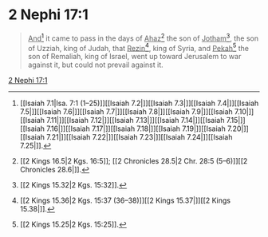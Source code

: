 # 2 Nephi 17:1

> <u>And</u>[^a] it came to pass in the days of <u>Ahaz</u>[^b] the son of <u>Jotham</u>[^c], the son of Uzziah, king of Judah, that <u>Rezin</u>[^d], king of Syria, and <u>Pekah</u>[^e] the son of Remaliah, king of Israel, went up toward Jerusalem to war against it, but could not prevail against it.

[2 Nephi 17:1](https://www.churchofjesuschrist.org/study/scriptures/bofm/2-ne/17?lang=eng&id=p1#p1)


[^a]: [[Isaiah 7.1|Isa. 7:1 (1–25)]][[Isaiah 7.2|]][[Isaiah 7.3|]][[Isaiah 7.4|]][[Isaiah 7.5|]][[Isaiah 7.6|]][[Isaiah 7.7|]][[Isaiah 7.8|]][[Isaiah 7.9|]][[Isaiah 7.10|]][[Isaiah 7.11|]][[Isaiah 7.12|]][[Isaiah 7.13|]][[Isaiah 7.14|]][[Isaiah 7.15|]][[Isaiah 7.16|]][[Isaiah 7.17|]][[Isaiah 7.18|]][[Isaiah 7.19|]][[Isaiah 7.20|]][[Isaiah 7.21|]][[Isaiah 7.22|]][[Isaiah 7.23|]][[Isaiah 7.24|]][[Isaiah 7.25|]].  
[^b]: [[2 Kings 16.5|2 Kgs. 16:5]]; [[2 Chronicles 28.5|2 Chr. 28:5 (5–6)]][[2 Chronicles 28.6|]].  
[^c]: [[2 Kings 15.32|2 Kgs. 15:32]].  
[^d]: [[2 Kings 15.36|2 Kgs. 15:37 (36–38)]][[2 Kings 15.37|]][[2 Kings 15.38|]].  
[^e]: [[2 Kings 15.25|2 Kgs. 15:25]].  
